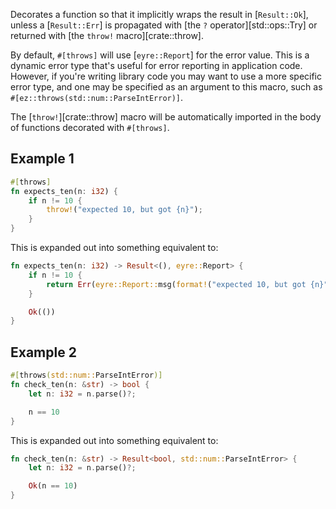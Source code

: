 Decorates a function so that it implicitly wraps the result in [`Result::Ok`],
unless a [`Result::Err`] is propagated with [the `?` operator][std::ops::Try] or
returned with [the `throw!` macro][crate::throw].

By default, `#[throws]` will use [`eyre::Report`] for the error value. This is a
dynamic error type that's useful for error reporting in application code.
However, if you're writing library code you may want to use a more specific
error type, and one may be specified as an argument to this macro, such as
`#[ez::throws(std::num::ParseIntError)]`.

The [`throw!`][crate::throw] macro will be automatically imported in the body of
functions decorated with `#[throws]`.

## Example 1

```rust
#[throws]
fn expects_ten(n: i32) {
    if n != 10 {
        throw!("expected 10, but got {n}");
    }
}
```

This is expanded out into something equivalent to:

```rust
fn expects_ten(n: i32) -> Result<(), eyre::Report> {
    if n != 10 {
        return Err(eyre::Report::msg(format!("expected 10, but got {n}")))
    }

    Ok(())
}
```

## Example 2

```rust
#[throws(std::num::ParseIntError)]
fn check_ten(n: &str) -> bool {
    let n: i32 = n.parse()?;

    n == 10
}
```

This is expanded out into something equivalent to:

```rust
fn check_ten(n: &str) -> Result<bool, std::num::ParseIntError> {
    let n: i32 = n.parse()?;

    Ok(n == 10)
}
```
